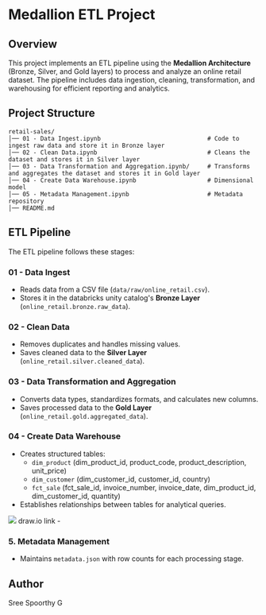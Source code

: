 # Medallion ETL Project

## Overview
This project implements an ETL pipeline using the **Medallion Architecture** (Bronze, Silver, and Gold layers) to process and analyze an online retail dataset. The pipeline includes data ingestion, cleaning, transformation, and warehousing for efficient reporting and analytics.

## Project Structure
```
retail-sales/
│── 01 - Data Ingest.ipynb                              # Code to ingest raw data and store it in Bronze layer
│── 02 - Clean Data.ipynb                               # Cleans the dataset and stores it in Silver layer
│── 03 - Data Transformation and Aggregation.ipynb/     # Transforms and aggregates the dataset and stores it in Gold layer
│── 04 - Create Data Warehouse.ipynb                    # Dimensional model
│── 05 - Metadata Management.ipynb                      # Metadata repository
│── README.md
```

## ETL Pipeline
The ETL pipeline follows these stages:

### 01 - Data Ingest
- Reads data from a CSV file (`data/raw/online_retail.csv`).
- Stores it in the databricks unity catalog's **Bronze Layer** (`online_retail.bronze.raw_data`).

### 02 - Clean Data
- Removes duplicates and handles missing values.
- Saves cleaned data to the **Silver Layer** (`online_retail.silver.cleaned_data`).

### 03 - Data Transformation and Aggregation
- Converts data types, standardizes formats, and calculates new columns.
- Saves processed data to the **Gold Layer** (`online_retail.gold.aggregated_data`).

### 04 - Create Data Warehouse
- Creates structured tables:
  - `dim_product` (dim_product_id, product_code, product_description, unit_price)
  - `dim_customer` (dim_customer_id, customer_id, country)
  - `fct_sale` (fct_sale_id, invoice_number, invoice_date, dim_product_id, dim_customer_id, quantity)
- Establishes relationships between tables for analytical queries.

![](/Volumes/online_retail/bronze/raw/online_retail_erd.JPG)
draw.io link - [](/Volumes/online_retail/bronze/raw/online_retail_erd.drawio)

### 5. Metadata Management
- Maintains `metadata.json` with row counts for each processing stage.

## Author
Sree Spoorthy G